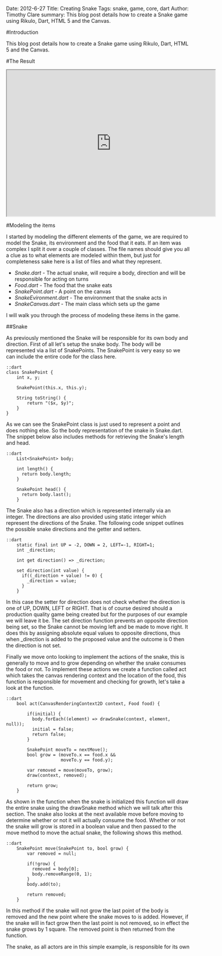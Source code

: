 Date: 2012-6-27
Title: Creating Snake
Tags: snake, game, core, dart
Author: Timothy Clare
summary: This blog post details how to create a Snake game using Rikulo, Dart, HTML 5 and the Canvas.

#Introduction

This blog post details how to create a Snake game using Rikulo, Dart, HTML 5 and the Canvas.

#The Result
<iframe height="400px" width="572px" src="http://blog.rikulo.org/static/files/tutorial/creating-snake/index.html" style="width:572px height:396px"></iframe> 

#Modeling the items

I started by modeling the different elements of the game, we are required to model the Snake, its environment and the food that it eats. If an item was complex I split it over a couple of classes. The file names should give you all a clue as to what elements are modeled within them, but just for completeness sake here is a list of files and what they represent.

* *Snake.dart* - The actual snake, will require a body, direction and will be responsible for acting on turns
* *Food.dart* - The food that the snake eats
* *SnakePoint.dart* - A point on the canvas
* *SnakeEvironment.dart* - The environment that the snake acts in
* *SnakeCanvas.dart* - The main class which sets up the game

I will walk you through the process of modeling these items in the game.

##Snake

As previously mentioned the Snake will be responsible for its own body and direction. First of all let's setup the snake body. The body will be represented via a list of SnakePoints. The SnakePoint is very easy so we can include the entire code for the class here.

	::dart
	class SnakePoint {
 		int x, y;
 	 
 		SnakePoint(this.x, this.y);
 		
 		String toString() {
 			return "($x, $y)";
 		}
	}

As we can see the SnakePoint class is just used to represent a point and does nothing else. So the body representation of the snake in Snake.dart. The snippet below also includes methods for retrieving the Snake's length and head.


	::dart
		List<SnakePoint> body;

		int length() {
		  return body.length;
		}
		
		SnakePoint head() {
		  return body.last();
		}

The Snake also has a direction which is represented internally via an integer. The directions are also provided using static integer which represent the directions of the Snake. The following code snippet outlines the possible snake directions and the getter and setters.

	::dart
		static final int UP = -2, DOWN = 2, LEFT=-1, RIGHT=1;  
		int _direction;

		int get direction() => _direction;
		
		set direction(int value) {
		  if((_direction + value) != 0) {
		    _direction = value;
		  }
		}

In this case the setter for direction does not check whether the direction is one of UP, DOWN, LEFT or RIGHT. That is of course desired should a production quality game being created but for the purposes of our example we will leave it be. The set direction function prevents an opposite direction being set, so the Snake cannot be moving left and be made to move right. It does this by assigning absolute equal values to opposite directions, thus when _direction is added to the proposed value and the outcome is 0 then the direction is not set.

Finally we move onto looking to implement the actions of the snake, this is generally to move and to grow depending on whether the snake consumes the food or not. To implement these actions we create a function called act which takes the canvas rendering context and the location of the food, this function is responsible for movement and checking for growth, let's take a look at the function.


	::dart
		bool act(CanvasRenderingContext2D context, Food food) {
			
			if(initial) {
			  body.forEach((element) => drawSnake(context, element, null));
			  initial = false;
			  return false;
			}
			
			SnakePoint moveTo = nextMove();
			bool grow = (moveTo.x == food.x && 
			             moveTo.y == food.y);
			
			var removed = move(moveTo, grow);
			draw(context, removed);
			
			return grow;
		}

As shown in the function when the snake is initialized this function will draw the entire snake using the drawSnake method which we will talk after this section. The snake also looks at the next available move before moving to determine whether or not it will actually consume the food. Whether or not the snake will grow is stored in a boolean value and then passed to the move method to move the actual snake, the following shows this method.

	::dart
		SnakePoint move(SnakePoint to, bool grow) {
			var removed = null; 
			
			if(!grow) {
			  removed = body[0];
			  body.removeRange(0, 1);
			}
			body.add(to);
			
			return removed;
		}

In this method if the snake will not grow the last point of the body is removed and the new point where the snake moves to is added. However, if the snake will in fact grow then the last point is not removed, so in effect the snake grows by 1 square. The removed point is then returned from the function.

The snake, as all actors are in this simple example, is responsible for its own